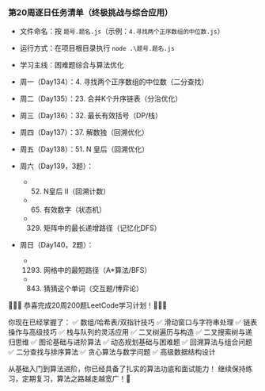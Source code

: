 ### 第20周逐日任务清单（终极挑战与综合应用）

- 文件命名：按 `题号.题名.js`（示例：`4.寻找两个正序数组的中位数.js`）
- 运行方式：在项目根目录执行 `node .\题号.题名.js`
- 学习主线：困难题综合与算法优化

- 周一（Day134）：4. 寻找两个正序数组的中位数（二分查找）
- 周二（Day135）：23. 合并K个升序链表（分治优化）
- 周三（Day136）：32. 最长有效括号（DP/栈）
- 周四（Day137）：37. 解数独（回溯优化）
- 周五（Day138）：51. N 皇后（回溯优化）

- 周六（Day139，3题）：
  - 52. N皇后 II（回溯计数）
  - 65. 有效数字（状态机）
  - 329. 矩阵中的最长递增路径（记忆化DFS）

- 周日（Day140，2题）：
  - 1293. 网格中的最短路径（A*算法/BFS）
  - 843. 猜猜这个单词（交互题/博弈论）


🎉🎉🎉 恭喜完成20周200题LeetCode学习计划！🎉🎉🎉

你现在已经掌握了：
✅ 数组/哈希表/双指针技巧
✅ 滑动窗口与字符串处理
✅ 链表操作与高级技巧
✅ 栈与队列的灵活应用
✅ 二叉树遍历与构造
✅ 二叉搜索树与递归思维
✅ 图论基础与进阶算法
✅ 动态规划基础与困难题
✅ 回溯算法与组合问题
✅ 二分查找与排序算法
✅ 贪心算法与数学问题
✅ 高级数据结构设计

从基础入门到算法进阶，你已经具备了扎实的算法功底和面试能力！
继续保持练习，定期复习，算法之路越走越宽广！🚀
